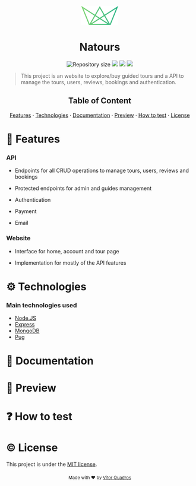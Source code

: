 <p align="center">
   <img src="./public/img/logo-green-small.png" alt="Natours Icon" width="100"/>
</p>

<h1 align="center">Natours</h1>

<p align="center">	
  <img alt="Repository size" src="https://img.shields.io/github/repo-size/vitorquadros/natours?color=%2355c57a&style=plastic">

  <img src="https://img.shields.io/github/last-commit/vitorquadros/natours?color=%2355c57a&style=plastic">

  <img src="https://img.shields.io/github/license/vitorquadros/natours?color=%2355c57a&style=plastic">

  <a href="https://codingheroes.io/">
    <img src="https://img.shields.io/badge/content-jonas.io-%2355c57a">
  </a>
</p>

> This project is an website to explore/buy guided tours and a API to manage the tours, users, reviews, bookings and authentication.

<h2 align="center">Table of Content</h2>

<p align="center">
<a href="#rocket-features">Features</a>
·
<a href="#gear-technologies">Technologies</a>
·
<a href="#bookmarktabs-documentation">Documentation</a>
·
<a href="#eyes-preview">Preview</a>
·
<a href="#question-how-to-test">How to test</a>
·
<a href="#copyright-license">License</a>
</p>

# :rocket: Features

### API

- Endpoints for all CRUD operations to manage tours, users, reviews and bookings

- Protected endpoints for admin and guides management

- Authentication

- Payment

- Email

### Website

- Interface for home, account and tour page

- Implementation for mostly of the API features

# :gear: Technologies

### Main technologies used

- [Node.JS]()
- [Express]()
- [MongoDB]()
- [Pug]()

# :bookmark_tabs: Documentation

# :eyes: Preview

# :question: How to test

# :copyright: License

This project is under the [MIT license](./LICENSE).

<p align="center">
<sub>Made with ❤︎ by <a href="https://github.com/vitorquadros">Vitor Quadros</a></sub>
</p>
